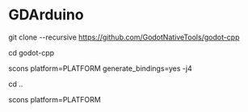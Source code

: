 # GDArduino
git clone --recursive https://github.com/GodotNativeTools/godot-cpp

cd godot-cpp

scons platform=PLATFORM generate_bindings=yes -j4

cd ..

scons platform=PLATFORM